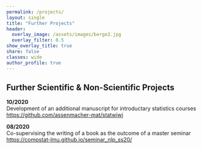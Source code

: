 ```yaml
---
permalink: /projects/
layout: single
title: "Further Projects"
header:
  overlay_image: /assets/images/berge2.jpg
  overlay_filter: 0.5
show_overlay_title: true
share: false
classes: wide
author_profile: true  
---
```


Further Scientific & Non-Scientific Projects
---------------

__10/2020__<br/>
Development of an additional manuscript for introductary statistics courses<br/>
<a href="https://github.com/assenmacher-mat/statwiwi" target="_blank">https://github.com/assenmacher-mat/statwiwi</a>

__08/2020__<br/>
Co-supervising the writing of a book as the outcome of a master seminar<br/>
<a href="https://compstat-lmu.github.io/seminar_nlp_ss20/" target="_blank">https://compstat-lmu.github.io/seminar_nlp_ss20/</a>
